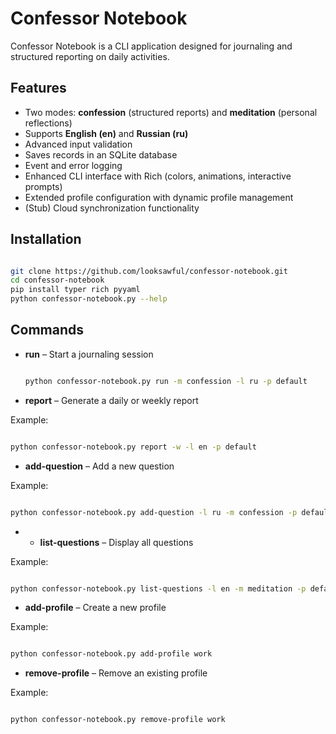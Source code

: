 # Confessor Notebook

Confessor Notebook is a CLI application designed for journaling and structured reporting on daily activities.

## Features

- Two modes: **confession** (structured reports) and **meditation** (personal reflections)
- Supports **English (en)** and **Russian (ru)**
- Advanced input validation
- Saves records in an SQLite database
- Event and error logging
- Enhanced CLI interface with Rich (colors, animations, interactive prompts)
- Extended profile configuration with dynamic profile management
- (Stub) Cloud synchronization functionality

## Installation

   ```bash

   git clone https://github.com/looksawful/confessor-notebook.git
   cd confessor-notebook
   pip install typer rich pyyaml
   python confessor-notebook.py --help
  
   ```

## Commands
- **run** – Start a journaling session

  ```bash

  python confessor-notebook.py run -m confession -l ru -p default

  ```

- **report** – Generate a daily or weekly report

Example:

  ```bash

  python confessor-notebook.py report -w -l en -p default

  ```

- **add-question** – Add a new question

Example:

  ```bash

python confessor-notebook.py add-question -l ru -m confession -p default "What new things happened today?"

  ```

- - **list-questions** – Display all questions

Example:

  ```bash

  python confessor-notebook.py list-questions -l en -m meditation -p default

  ```

- **add-profile** – Create a new profile

Example:

  ```bash

  python confessor-notebook.py add-profile work

  ```

- **remove-profile** – Remove an existing profile

Example:

  ```bash

  python confessor-notebook.py remove-profile work

  ```

